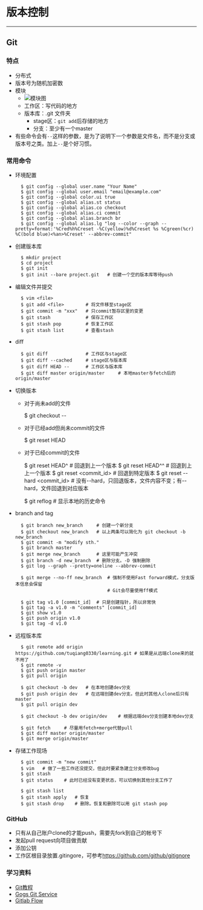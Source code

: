 # 版本控制 #

--------------------------------------------------------------------------------

## Git ##

### 特点 ###
+ 分布式
+ 版本号为随机加密数
+ 模块
    - ![模块图](http://www.liaoxuefeng.com/files/attachments/001384907702917346729e9afbf4127b6dfbae9207af016000/0)
    - 工作区：写代码的地方
    - 版本库：.git 文件夹
        + stage区：`git add`后存储的地方
        + 分支：至少有一个master
+ 有些命令会有`--`这样的参数，是为了说明下一个参数是文件名，而不是分支或版本号之类。加上`--`是个好习惯。

### 常用命令 ###
+ 环境配置

        $ git config --global user.name "Your Name"
        $ git config --global user.email "email@example.com"
        $ git config --global color.ui true
        $ git config --global alias.st status
        $ git config --global alias.co checkout
        $ git config --global alias.ci commit
        $ git config --global alias.branch br
        $ git config --global alias.lg "log --color --graph --pretty=format:'%Cred%h%Creset -%C(yellow)%d%Creset %s %Cgreen(%cr) %C(bold blue)<%an>%Creset' --abbrev-commit"

+ 创建版本库

        $ mkdir project
        $ cd project
        $ git init
        $ git init --bare project.git   # 创建一个空的版本库等待push

+ 编辑文件并提交

        $ vim <file>
        $ git add <file>        # 将文件移至stage区
        $ git commit -m "xxx"   # 只commit暂存区里的变更
        $ git stash             # 保存工作区
        $ git stash pop         # 恢复工作区
        $ git stash list        # 查看stash

+ diff

        $ git diff              # 工作区与stage区
        $ git diff --cached     # stage区与版本库
        $ git diff HEAD --      # 工作区与版本库
        $ git diff master origin/master     # 本地master与fetch后的origin/master

+ 切换版本
    + 对于尚未add的文件

        $ git checkout -- <file>

    + 对于已经add但尚未commit的文件

        $ git reset HEAD <file>

    + 对于已经commit的文件

        $ git reset HEAD^   # 回退到上一个版本
        $ git reset HEAD^^  # 回退到上上一个版本
        $ git reset <commit_id>     # 回退到特定版本
        $ git reset --hard <commit_id>  # 没有--hard，只回退版本，文件内容不变；有--hard，文件回退到对应版本

        $ git reflog    # 显示本地的历史命令

+ branch and tag

        $ git branch new_branch     # 创建一个新分支
        $ git checkout new_branch   # 以上两条可以简化为 git checkout -b new_branch
        $ git commit -m "modify sth."
        $ git branch master
        $ git merge new_branch      # 这里可能产生冲突
        $ git branch -d new_branch  # 删除分支。-D 强制删除
        $ git log --graph --pretty=oneline --abbrev-commit

        $ git merge --no-ff new_branch  # 强制不使用Fast forward模式，分支版本信息会保留
                                        # Git会尽量使用ff模式

        $ git tag v1.0 [commit_id]  # 只是创建指针，所以非常快
        $ git tag -a v1.0 -m "comments" [commit_id]
        $ git show v1.0
        $ git push origin v1.0
        $ git tag -d v1.0

+ 远程版本库

        $ git remote add origin https://github.com/tuqiang0330/learning.git # 如果是从远端clone来的就不用了
        $ git remote -v
        $ git push origin master
        $ git pull origin

        $ git checkout -b dev   # 在本地创建dev分支
        $ git push origin dev   # 在远端创建dev分支。但此时其他人clone后只有master
        $ git pull origin dev

        $ git checkout -b dev origin/dev    # 根据远端dev分支创建本地dev分支

        $ git fetch     # 尽量用fetch+merge代替pull
        $ git diff master origin/master
        $ git merge origin/master

+ 存储工作现场

        $ git commit -m "new commit"
        $ vim   # 做了一些工作还没提交，但此时要紧急建立分支修改bug
        $ git stash
        $ git status    # 此时已经没有变更状态，可以切换到其他分支工作了

        $ git stash list
        $ git stash apply   # 恢复
        $ git stash drop    # 删除。恢复和删除可以用 git stash pop

### GitHub ###
+ 只有从自己账户clone的才能push，需要先fork到自己的帐号下
+ 发起pull request向项目做贡献
+ 添加公钥
+ 工作区根目录放置.gitingore，可参考<https://github.com/github/gitignore>

### 学习资料 ###
+ [Git教程](http://www.liaoxuefeng.com/wiki/0013739516305929606dd18361248578c67b8067c8c017b000)
+ [Gogs Git Service](http://gogs.io)
+ [Gitlab Flow](https://about.gitlab.com/2014/09/29/gitlab-flow/)
